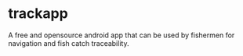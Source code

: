 # trackapp
A free and opensource android app that can be used by fishermen for navigation and fish catch traceability.

